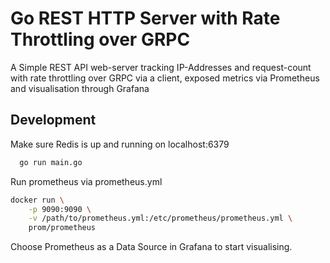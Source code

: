 
# Go REST HTTP Server with Rate Throttling over GRPC

A Simple REST API web-server tracking IP-Addresses and request-count with rate throttling over GRPC via a client, exposed metrics via Prometheus and visualisation through Grafana




## Development

Make sure Redis is up and running on localhost:6379

```bash
  go run main.go
```

Run prometheus via prometheus.yml

```bash
docker run \
    -p 9090:9090 \
    -v /path/to/prometheus.yml:/etc/prometheus/prometheus.yml \
    prom/prometheus
```

Choose Prometheus as a Data Source in Grafana to start visualising.